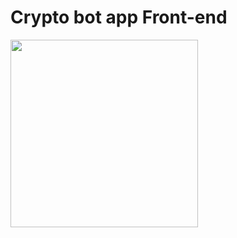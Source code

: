 # Crypto bot app Front-end
<img src="https://user-images.githubusercontent.com/19980927/138504673-98d5275f-ecca-4cb1-ba04-35aecb0ab1cb.jpeg" width="300">
